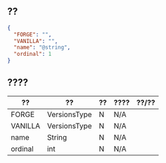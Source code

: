 ## ??
```json
{
  "FORGE": "",
  "VANILLA": "",
  "name": "@string",
  "ordinal": 1
}
```
## ????
??|??|??|????|??/??
---|---|---|---|---
FORGE|VersionsType|N|N/A|
VANILLA|VersionsType|N|N/A|
name|String|N|N/A|
ordinal|int|N|N/A|
